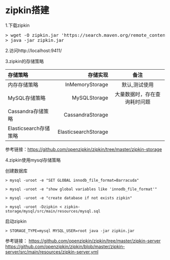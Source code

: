 # zipkin搭建

1.下载zipkin
<pre>
> wget -O zipkin.jar 'https://search.maven.org/remote_content?g=io.zipkin.java&a=zipkin-server&v=LATEST&c=exec' 
> java -jar zipkin.jar
</pre>

2.访问http://localhost:9411/

3.zipkin的存储策略

|存储策略|存储实现|备注|
| :-------- | --------:| :--: |
|内存存储策略|InMemoryStorage|默认,测试使用|
|MySQL存储策略|MySQLStorage|大量数据时，存在查询耗时问题|
|Cassandra存储策略|CassandraStorage||
|Elasticsearch存储策略|ElasticsearchStorage||

参考链接：https://github.com/openzipkin/zipkin/tree/master/zipkin-storage

4.zipkin使用mysql存储策略

创建数据库

`> mysql -uroot -e "SET GLOBAL innodb_file_format=Barracuda"`

`> mysql -uroot -e "show global variables like 'innodb_file_format'"`

`> mysql -uroot -e "create database if not exists zipkin"`

`> mysql -uroot -Dzipkin < zipkin-storage/mysql/src/main/resources/mysql.sql`

启动zipkin

`> STORAGE_TYPE=mysql MYSQL_USER=root java -jar zipkin.jar`

参考链接：
https://github.com/openzipkin/zipkin/tree/master/zipkin-server
https://github.com/openzipkin/zipkin/blob/master/zipkin-server/src/main/resources/zipkin-server.yml



